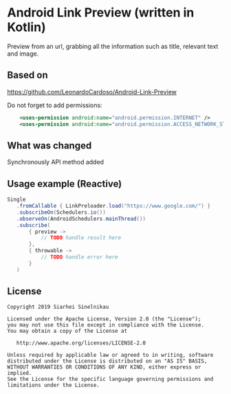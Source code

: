 Android Link Preview (written in Kotlin)
=========================

Preview from an url, grabbing all the information such as title, relevant text and image.

Based on
-----------------
https://github.com/LeonardoCardoso/Android-Link-Preview

Do not forget to add permissions:
```xml
    <uses-permission android:name="android.permission.INTERNET" />
    <uses-permission android:name="android.permission.ACCESS_NETWORK_STATE" />
```

What was changed
-----------------
Synchronously API method added

Usage example (Reactive)
-----------------
```java
Single
   .fromCallable { LinkPreloader.load("https://www.google.com/") }
   .subscribeOn(Schedulers.io())
   .observeOn(AndroidSchedulers.mainThread())
   .subscribe(
       { preview ->
           // TODO handle result here
       },
       { throwable ->
           // TODO handle error here
       }
   )
```

License
--------

    Copyright 2019 Siarhei Sinelnikau

    Licensed under the Apache License, Version 2.0 (the "License");
    you may not use this file except in compliance with the License.
    You may obtain a copy of the License at

       http://www.apache.org/licenses/LICENSE-2.0

    Unless required by applicable law or agreed to in writing, software
    distributed under the License is distributed on an "AS IS" BASIS,
    WITHOUT WARRANTIES OR CONDITIONS OF ANY KIND, either express or implied.
    See the License for the specific language governing permissions and
    limitations under the License.
